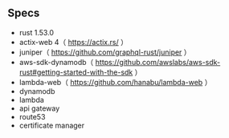 ## Specs
- rust 1.53.0
- actix-web 4（ https://actix.rs/ ）
- juniper（ https://github.com/graphql-rust/juniper ）
- aws-sdk-dynamodb（ https://github.com/awslabs/aws-sdk-rust#getting-started-with-the-sdk ）
- lambda-web（ https://github.com/hanabu/lambda-web ）  
- dynamodb
- lambda
- api gateway
- route53
- certificate manager
